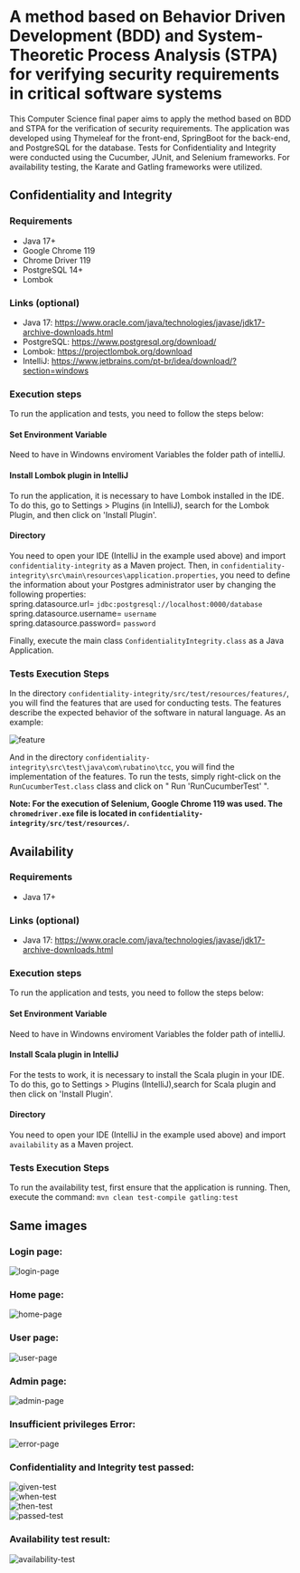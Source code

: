 # A method based on Behavior Driven Development (BDD) and System-Theoretic Process Analysis (STPA) for verifying security requirements in critical software systems
This Computer Science final paper aims to apply the method based on BDD and STPA for the verification of security requirements. 
The application was developed using Thymeleaf for the front-end, SpringBoot for the back-end, and PostgreSQL for the database. Tests for Confidentiality and Integrity were conducted using the Cucumber, JUnit, and Selenium frameworks. For availability testing, the Karate and Gatling frameworks were utilized.

## Confidentiality and Integrity

### Requirements
- Java 17+
- Google Chrome 119
- Chrome Driver 119
- PostgreSQL 14+
- Lombok

### Links (optional)
- Java 17: https://www.oracle.com/java/technologies/javase/jdk17-archive-downloads.html
- PostgreSQL: https://www.postgresql.org/download/
- Lombok: https://projectlombok.org/download
- IntelliJ: https://www.jetbrains.com/pt-br/idea/download/?section=windows

### Execution steps
To run the application and tests, you need to follow the steps below:

#### Set Environment Variable
Need to have in Windowns enviroment Variables the folder path of intelliJ.

#### Install Lombok plugin in IntelliJ
To run the application, it is necessary to have Lombok installed in the IDE. To do this, go to Settings > Plugins (in IntelliJ), search for the Lombok Plugin, and then click on 'Install Plugin'.

#### Directory
You need to open your IDE (IntelliJ in the example used above) and import `confidentiality-integrity` as a Maven project. Then, in `confidentiality-integrity\src\main\resources\application.properties`, you need to define the information about your Postgres administrator user by changing the following properties: <br>
spring.datasource.url= `jdbc:postgresql://localhost:0000/database` <br>
spring.datasource.username= `username`<br>
spring.datasource.password= `password`

Finally, execute the main class `ConfidentialityIntegrity.class` as a Java Application.

### Tests Execution Steps
In the directory `confidentiality-integrity/src/test/resources/features/`, you will find the features that are used for conducting tests. The features describe the expected behavior of the software in natural language. As an example:

![feature](https://drive.google.com/uc?export=view&id=1mYrs21RgV0bcRI0sgBo-vSzeCLGUyx24)

And in the directory `confidentiality-integrity\src\test\java\com\rubatino\tcc`, you will find the implementation of the features. To run the tests, simply right-click on the `RunCucumberTest.class` class and click on " Run 'RunCucumberTest' ".

**Note: For the execution of Selenium, Google Chrome 119 was used. The `chromedriver.exe` file is located in `confidentiality-integrity/src/test/resources/`.**

## Availability

### Requirements
- Java 17+

### Links (optional)
- Java 17: https://www.oracle.com/java/technologies/javase/jdk17-archive-downloads.html

### Execution steps
To run the application and tests, you need to follow the steps below:

#### Set Environment Variable
Need to have in Windowns enviroment Variables the folder path of intelliJ.

#### Install Scala plugin in IntelliJ
For the tests to work, it is necessary to install the Scala plugin in your IDE. To do this, go to Settings > Plugins (IntelliJ),search for Scala plugin and then click on 'Install Plugin'.

#### Directory
You need to open your IDE (IntelliJ in the example used above) and import `availability` as a Maven project.

### Tests Execution Steps
To run the availability test, first ensure that the application is running. Then, execute the command:
`mvn clean test-compile gatling:test`

## Same images

### Login page:
![login-page](https://drive.google.com/uc?export=view&id=1YpAXOLY3BzHM-PH3jH5Ag5IIwQaktH6M)

### Home page:
![home-page](https://drive.google.com/uc?export=view&id=1NevmDqozv6hrlHk-WeVbnnaEEBlQ_FS6)

### User page:
![user-page](https://drive.google.com/uc?export=view&id=1nN5vaDOTEkAJD-VIZ9r1t0Z_Y3tX3NLF)

### Admin page:
![admin-page](https://drive.google.com/uc?export=view&id=1NWQoFpPZds2yzX8Z7kLIWZJxdWUoKSiR)

### Insufficient privileges Error: 
![error-page](https://drive.google.com/uc?export=view&id=1sGQ3eRTJnF6jC_n3L6FsSrN6OdCcAgA5)

### Confidentiality and Integrity test passed: 
![given-test](https://drive.google.com/uc?export=view&id=1hVszD-D9e8PJMhRi5nhpuYkvECgNJVNH) <br>
![when-test](https://drive.google.com/uc?export=view&id=10Fn5Vw1scgSktNDMbJyf_L3dlxqp1p6_) <br>
![then-test](https://drive.google.com/uc?export=view&id=10mJEyb0WH--45aMeBnxIVd7K0KGi6pFK) <br>
![passed-test](https://drive.google.com/uc?export=view&id=1rieknqRd4h1VqbTKRiQoYEUnvxetLHnL)

### Availability test result:
![availability-test](https://drive.google.com/uc?export=view&id=1C2vUV7P73Gob1XdPvR1XnZjpsVi1tlPw)